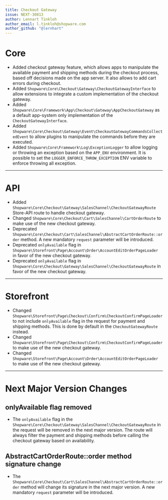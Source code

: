 ```yaml
---
title: Checkout Gateway
issue: NEXT-30813
author: Lennart Tinkloh
author_email: l.tinkloh@shopware.com
author_github: "@lernhart"
---
```

# Core
* Added checkout gateway feature, which allows apps to manipulate the available payment and shipping methods during the checkout process, based off decisions made on the app server. It also allows to add cart errors during checkout. 
* Added `Shopware\Core\Checkout\Gateway\CheckoutGatewayInterface` to allow extensions to integrate a custom implementation of the checkout gateway.
* Added `Shopware\Core\Framework\App\Checkout\Gateway\AppCheckoutGateway` as a default app-system only implementation of the `CheckoutGatewayInterface`.
* Added `Shopware\Core\Checkout\Gateway\Event\CheckoutGatewayCommandsCollectedEvent` to allow plugins to manipulate the commands before they are executed.
* Added `Shopware\Core\Framework\Log\ExceptionLogger` to allow logging or throwing an exception based on the `APP_ENV` environment. It is possible to set the `LOGGER_ENFORCE_THROW_EXCEPTION` ENV variable to enforce throwing all exception.
___
# API
* Added `Shopware\Core\Checkout\Gateway\SalesChannel\CheckoutGatewayRoute` Store-API route to handle checkout gateway.
* Changed `Shopware\Core\Checkout\Cart\SalesChannel\CartOrderRoute` to make use of the new checkout gateway.
* Deprecated `Shopware\Core\Checkout\Cart\SalesChannel\AbstractCartOrderRoute::order` method. A new mandatory `request` parameter will be introduced.
* Deprecated `onlyAvailable` flag in `Shopware\Storefront\Page\Account\Order\AccountEditOrderPageLoader` in favor of the new checkout gateway.
* Deprecated `onlyAvailable` flag in `Shopware\Core\Checkout\Gateway\SalesChannel\CheckoutGatewayRoute` in favor of the new checkout gateway.
___
# Storefront
* Changed `Shopware\Storefront\Page\Checkout\Confirm\CheckoutConfirmPageLoader` to not include `onlyAvailable` flag in the request for payment and shipping methods. This is done by default in the `CheckoutGatewayRoute` instead.
* Changed `Shopware\Storefront\Page\Checkout\Confirm\CheckoutConfirmPageLoader` to make use of the new checkout gateway.
* Changed `Shopware\Storefront\Page\Account\Order\AccountEditOrderPageLoader` to make use of the new checkout gateway.
___
# Next Major Version Changes
## onlyAvailable flag removed
* The `onlyAvailable` flag in the `Shopware\Core\Checkout\Gateway\SalesChannel\CheckoutGatewayRoute` in the request will be removed in the next major version. The route will always filter the payment and shipping methods before calling the checkout gateway based on availability.
## AbstractCartOrderRoute::order method signature change
* The `Shopware\Core\Checkout\Cart\SalesChannel\AbstractCartOrderRoute::order` method will change its signature in the next major version. A new mandatory `request` parameter will be introduced.
